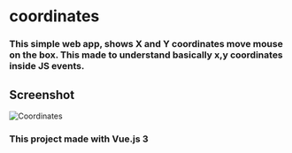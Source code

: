 # coordinates

### This simple web app, shows X and Y coordinates move mouse on the box. This made to understand basically x,y coordinates inside JS events.

## Screenshot

![Coordinates](https://media.giphy.com/media/vbeXfHLYMrgnrwrQE7/giphy.gif)

### This project made with Vue.js 3
